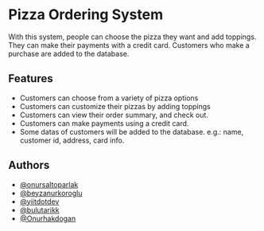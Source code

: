 # Pizza Ordering System

With this system, people can choose the pizza they want and add toppings. They can make their payments with a credit card. Customers who make a purchase are added to the database.


## Features

- Customers can choose from a variety of pizza options
- Customers can customize their pizzas by adding toppings
- Customers can view their order summary, and check out.
- Customers can make payments using a credit card.
- Some datas of customers will be added to the database. e.g.: name, customer id, address, card info.



## Authors

- [@onursaltoparlak](https://github.com/onursaltoparlak)
- [@beyzanurkoroglu](https://github.com/beyzanurkoroglu)
- [@yiitdotdev](https://github.com/yiitdotdev)
- [@bulutarikk](https://github.com/bulutarikk)
- [@Onurhakdogan](https://github.com/Onurhakdogan) 
